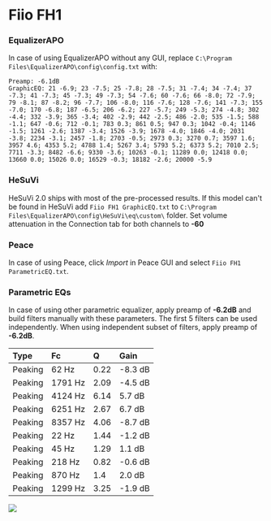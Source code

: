 # Fiio FH1

### EqualizerAPO
In case of using EqualizerAPO without any GUI, replace `C:\Program Files\EqualizerAPO\config\config.txt`
with:
```
Preamp: -6.1dB
GraphicEQ: 21 -6.9; 23 -7.5; 25 -7.8; 28 -7.5; 31 -7.4; 34 -7.4; 37 -7.3; 41 -7.3; 45 -7.3; 49 -7.3; 54 -7.6; 60 -7.6; 66 -8.0; 72 -7.9; 79 -8.1; 87 -8.2; 96 -7.7; 106 -8.0; 116 -7.6; 128 -7.6; 141 -7.3; 155 -7.0; 170 -6.8; 187 -6.5; 206 -6.2; 227 -5.7; 249 -5.3; 274 -4.8; 302 -4.4; 332 -3.9; 365 -3.4; 402 -2.9; 442 -2.5; 486 -2.0; 535 -1.5; 588 -1.1; 647 -0.6; 712 -0.1; 783 0.3; 861 0.5; 947 0.3; 1042 -0.4; 1146 -1.5; 1261 -2.6; 1387 -3.4; 1526 -3.9; 1678 -4.0; 1846 -4.0; 2031 -3.8; 2234 -3.1; 2457 -1.8; 2703 -0.5; 2973 0.3; 3270 0.7; 3597 1.6; 3957 4.6; 4353 5.2; 4788 1.4; 5267 3.4; 5793 5.2; 6373 5.2; 7010 2.5; 7711 -3.3; 8482 -6.6; 9330 -3.6; 10263 -0.1; 11289 0.0; 12418 0.0; 13660 0.0; 15026 0.0; 16529 -0.3; 18182 -2.6; 20000 -5.9
```

### HeSuVi
HeSuVi 2.0 ships with most of the pre-processed results. If this model can't be found in HeSuVi add
`Fiio FH1 GraphicEQ.txt` to `C:\Program Files\EqualizerAPO\config\HeSuVi\eq\custom\` folder.
Set volume attenuation in the Connection tab for both channels to **-60**

### Peace
In case of using Peace, click *Import* in Peace GUI and select `Fiio FH1 ParametricEQ.txt`.

### Parametric EQs
In case of using other parametric equalizer, apply preamp of **-6.2dB** and build filters manually
with these parameters. The first 5 filters can be used independently.
When using independent subset of filters, apply preamp of **-6.2dB**.

| Type    | Fc      |    Q | Gain    |
|:--------|:--------|:-----|:--------|
| Peaking | 62 Hz   | 0.22 | -8.3 dB |
| Peaking | 1791 Hz | 2.09 | -4.5 dB |
| Peaking | 4124 Hz | 6.14 | 5.7 dB  |
| Peaking | 6251 Hz | 2.67 | 6.7 dB  |
| Peaking | 8357 Hz | 4.06 | -8.7 dB |
| Peaking | 22 Hz   | 1.44 | -1.2 dB |
| Peaking | 45 Hz   | 1.29 | 1.1 dB  |
| Peaking | 218 Hz  | 0.82 | -0.6 dB |
| Peaking | 870 Hz  | 1.4  | 2.0 dB  |
| Peaking | 1299 Hz | 3.25 | -1.9 dB |

![](https://raw.githubusercontent.com/jaakkopasanen/AutoEq/master/results/oratory1990/usound/Fiio%20FH1/Fiio%20FH1.png)